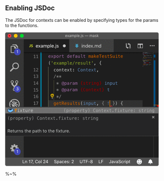 ## Enabling JSDoc

The JSDoc for contexts can be enabled by specifying types for the params to the functions.

![Zoroaster Mask JSDoc Contexts](doc/context.gif)

%~%